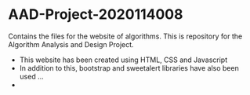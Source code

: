 # AAD-Project-2020114008
Contains the files for the website of algorithms. This is repository for the Algorithm Analysis and Design Project.

- This website has been created using HTML, CSS and Javascript
- In addition to this, bootstrap and sweetalert libraries have also been used ...
-
